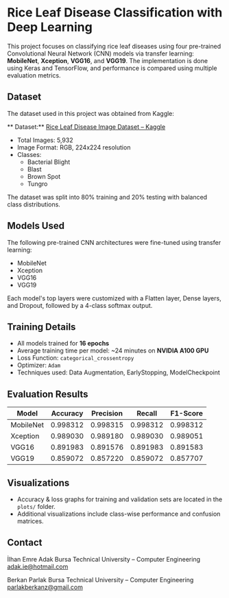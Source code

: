# Rice Leaf Disease Classification with Deep Learning

This project focuses on classifying rice leaf diseases using four pre-trained Convolutional Neural Network (CNN) models via transfer learning: **MobileNet**, **Xception**, **VGG16**, and **VGG19**. The implementation is done using Keras and TensorFlow, and performance is compared using multiple evaluation metrics.

## Dataset

The dataset used in this project was obtained from Kaggle:

** Dataset:** 
[Rice Leaf Disease Image Dataset – Kaggle](https://www.kaggle.com/datasets/nirmalsankalana/rice-leaf-disease-image)

- Total Images: 5,932  
- Image Format: RGB, 224x224 resolution  
- Classes:  
  - Bacterial Blight  
  - Blast  
  - Brown Spot  
  - Tungro  

The dataset was split into 80% training and 20% testing with balanced class distributions.

## Models Used

The following pre-trained CNN architectures were fine-tuned using transfer learning:

- MobileNet  
- Xception  
- VGG16  
- VGG19  

Each model's top layers were customized with a Flatten layer, Dense layers, and Dropout, followed by a 4-class softmax output.

## Training Details

- All models trained for **16 epochs**  
- Average training time per model: ~24 minutes on **NVIDIA A100 GPU**  
- Loss Function: `categorical_crossentropy`  
- Optimizer: `Adam`  
- Techniques used: Data Augmentation, EarlyStopping, ModelCheckpoint

## Evaluation Results

| Model     | Accuracy | Precision | Recall | F1-Score |
|-----------|----------|-----------|--------|----------|
| MobileNet | 0.998312 | 0.998315  | 0.998312 | 0.998312 |
| Xception  | 0.989030 | 0.989180  | 0.989030 | 0.989051 |
| VGG16     | 0.891983 | 0.891576  | 0.891983 | 0.891583 |
| VGG19     | 0.859072 | 0.857220  | 0.859072 | 0.857707 |

## Visualizations

- Accuracy & loss graphs for training and validation sets are located in the `plots/` folder.
- Additional visualizations include class-wise performance and confusion matrices.

## Contact
İlhan Emre Adak
Bursa Technical University – Computer Engineering
adak.ie@hotmail.com

Berkan Parlak
Bursa Technical University – Computer Engineering
parlakberkanz@gmail.com

